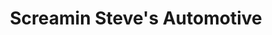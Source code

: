 ---
title: "Screamin Steve's Automotive"
url: /east-islip/screamin-steves-automotive/
shop: car repair
---